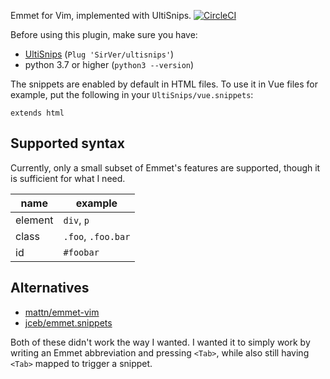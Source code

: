 Emmet for Vim, implemented with UltiSnips. [![CircleCI](https://circleci.com/gh/adriaanzon/vim-emmet-ultisnips.svg?style=svg)](https://circleci.com/gh/adriaanzon/vim-emmet-ultisnips)

Before using this plugin, make sure you have:

* [UltiSnips](https://github.com/SirVer/ultisnips) (`Plug 'SirVer/ultisnips'`)
* python 3.7 or higher (`python3 --version`)

The snippets are enabled by default in HTML files. To use it in Vue files for
example, put the following in your `UltiSnips/vue.snippets`:

```
extends html
```

## Supported syntax

Currently, only a small subset of Emmet's features are supported, though it is
sufficient for what I need.

| name    | example            |
| ---     | ---                |
| element | `div`, `p`         |
| class   | `.foo`, `.foo.bar` |
| id      | `#foobar`          |

## Alternatives

* [mattn/emmet-vim](https://github.com/mattn/emmet-vim)
* [jceb/emmet.snippets](https://github.com/jceb/emmet.snippets)

Both of these didn't work the way I wanted. I wanted it to simply work by
writing an Emmet abbreviation and pressing `<Tab>`, while also still having
`<Tab>` mapped to trigger a snippet.
